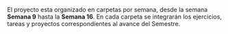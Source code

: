 El proyecto esta organizado en carpetas por semana, desde la semana **Semana 9** hasta la **Semana 16**. En cada carpeta se integrarán los ejercicios, tareas y proyectos correspondientes al avance del Semestre.